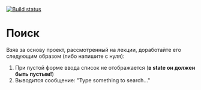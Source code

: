 [![Build status](https://ci.appveyor.com/api/projects/status/ixjbpcob04jvqavv/branch/master?svg=true)](https://ci.appveyor.com/project/Sergius92739/ra-12-1-redux-observable-front/branch/master)

# Поиск

Взяв за основу проект, рассмотренный на лекции, доработайте его следующим образом (либо напишите с нуля):

1. При пустой форме ввода список не отображается (**в state он должен быть пустым!**)
2. Выводится сообщение: "Type something to search..."
